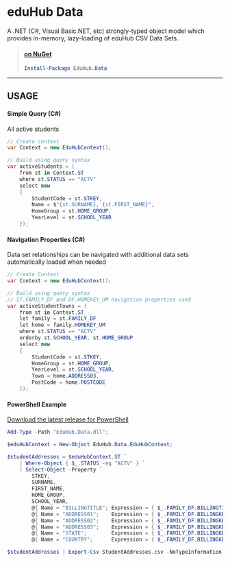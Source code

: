 eduHub Data
====================


A .NET (C#, Visual Basic.NET, etc) strongly-typed object model which provides in-memory, lazy-loading of eduHub CSV Data Sets.

> #### [on NuGet](https://nuget.org/packages/EduHub.Data/)
> ```PowerShell
> Install-Package EduHub.Data
> ```

----------


USAGE
-----

#### Simple Query (C#)

All active students

```C#
// Create context
var Context = new EduHubContext();

// Build using query syntax
var activeStudents = (
    from st in Context.ST
    where st.STATUS == "ACTV"
    select new
    {
        StudentCode = st.STKEY,
        Name = $"{st.SURNAME}, {st.FIRST_NAME}",
        HomeGroup = st.HOME_GROUP,
        YearLevel = st.SCHOOL_YEAR
    });
```

#### Navigation Properties (C#)

Data set relationships can be navigated with additional data sets automatically loaded when needed

```C#
// Create Context
var Context = new EduHubContext();

// Build using query syntax
// ST.FAMILY_DF and DF.HOMEKEY_UM navigation properties used
var activeStudentTowns = (
    from st in Context.ST
    let family = st.FAMILY_DF
    let home = family.HOMEKEY_UM
    where st.STATUS == "ACTV"
    orderby st.SCHOOL_YEAR, st.HOME_GROUP
    select new
    {
        StudentCode = st.STKEY,
        HomeGroup = st.HOME_GROUP,
        YearLevel = st.SCHOOL_YEAR,
        Town = home.ADDRESS03,
        PostCode = home.POSTCODE
    });
```

#### PowerShell Example

[Download the latest release for PowerShell](https://github.com/garysharp/EduHub.Data/releases)

```PowerShell
Add-Type -Path "EduHub.Data.dll";

$eduHubContext = New-Object EduHub.Data.EduHubContext;

$studentAddresses = $eduHubContext.ST `
    | Where-Object { $_.STATUS -eq "ACTV" } `
    | Select-Object -Property `
        STKEY,
        SURNAME,
        FIRST_NAME,
        HOME_GROUP,
        SCHOOL_YEAR,
        @{ Name = "BILLINGTITLE"; Expression = { $_.FAMILY_DF.BILLINGTITLE } },
        @{ Name = "ADDRESS01";    Expression = { $_.FAMILY_DF.BILLINGKEY_UM.ADDRESS01 } },
        @{ Name = "ADDRESS02";    Expression = { $_.FAMILY_DF.BILLINGKEY_UM.ADDRESS02 } },
        @{ Name = "ADDRESS03";    Expression = { $_.FAMILY_DF.BILLINGKEY_UM.ADDRESS03 } },
        @{ Name = "STATE";        Expression = { $_.FAMILY_DF.BILLINGKEY_UM.STATE } },
        @{ Name = "COUNTRY";      Expression = { $_.FAMILY_DF.BILLINGKEY_UM.COUNTRY_KGT.DESCRIPTION } };

$studentAddresses | Export-Csv StudentAddresses.csv -NoTypeInformation
```